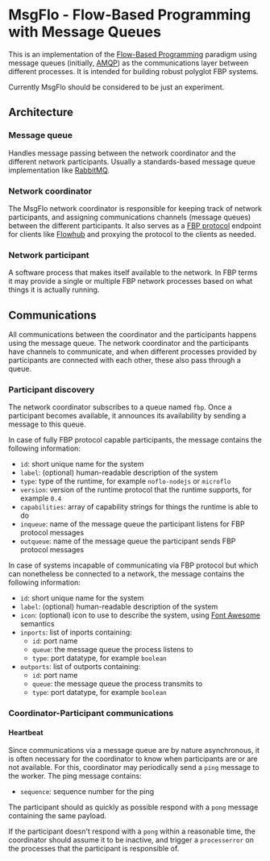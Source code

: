 MsgFlo - Flow-Based Programming with Message Queues
===================================================

This is an implementation of the [Flow-Based Programming](http://en.wikipedia.org/wiki/Flow-based_programming) paradigm using message queues (initially, [AMQP](http://en.wikipedia.org/wiki/Advanced_Message_Queuing_Protocol)) as the communications layer between different processes. It is intended for building robust polyglot FBP systems.

Currently MsgFlo should be considered to be just an experiment.

## Architecture

### Message queue

Handles message passing between the network coordinator and the different network participants. Usually a standards-based message queue implementation like [RabbitMQ](https://www.rabbitmq.com/).

### Network coordinator

The MsgFlo network coordinator is responsible for keeping track of network participants, and assigning communications channels (message queues) between the different participants. It also serves as a [FBP protocol](http://noflojs.org/documentation/protocol/) endpoint for clients like [Flowhub](https://flowhub.io/) and proxying the protocol to the clients as needed.

### Network participant

A software process that makes itself available to the network. In FBP terms it may provide a single or multiple FBP network processes based on what things it is actually running.

## Communications

All communications between the coordinator and the participants happens using the message queue. The network coordinator and the participants have channels to communicate, and when different processes provided by participants are connected with each other, these also pass through a queue.

### Participant discovery

The network coordinator subscribes to a queue named `fbp`. Once a participant becomes available, it announces its availability by sending a message to this queue.

In case of fully FBP protocol capable participants, the message contains the following information:

* `id`: short unique name for the system
* `label`: (optional) human-readable description of the system
* `type`: type of the runtime, for example `noflo-nodejs` or `microflo`
* `version`: version of the runtime protocol that the runtime supports, for example `0.4`
* `capabilities`: array of capability strings for things the runtime is able to do
* `inqueue`:  name of the message queue the participant listens for FBP protocol messages
* `outqueue`:  name of the message queue the participant sends FBP protocol messages

In case of systems incapable of communicating via FBP protocol but which can nonetheless be connected to a network, the message contains the following information:

* `id`: short unique name for the system
* `label`: (optional) human-readable description of the system
* `icon`: (optional) icon to use to describe the system, using [Font Awesome](http://fontawesome.io/icons/) semantics
* `inports`: list of inports containing:
  - `id`: port name
  - `queue`: the message queue the process listens to
  - `type`: port datatype, for example `boolean`
* `outports`: list of outports containing:
  - `id`: port name
  - `queue`: the message queue the process transmits to
  - `type`: port datatype, for example `boolean`

### Coordinator-Participant communications

#### Heartbeat

Since communications via a message queue are by nature asynchronous, it is often necessary for the coordinator to know when participants are or are not available. For this, coordinator may periodically send a `ping` message to the worker. The ping message contains:

* `sequence`: sequence number for the ping

The participant should as quickly as possible respond with a `pong` message containing the same payload.

If the participant doesn't respond with a `pong` within a reasonable time, the coordinator should assume it to be inactive, and trigger a `processerror` on the processes that the participant is responsible of.

